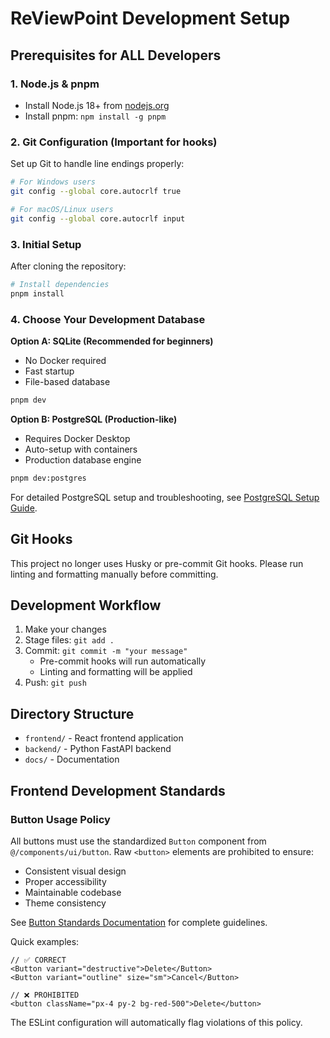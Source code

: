 # ReViewPoint Development Setup

## Prerequisites for ALL Developers

### 1. Node.js & pnpm

- Install Node.js 18+ from [nodejs.org](https://nodejs.org/)
- Install pnpm: `npm install -g pnpm`

### 2. Git Configuration (Important for hooks)

Set up Git to handle line endings properly:

```bash
# For Windows users
git config --global core.autocrlf true

# For macOS/Linux users  
git config --global core.autocrlf input
```

### 3. Initial Setup

After cloning the repository:

```bash
# Install dependencies
pnpm install
```

### 4. Choose Your Development Database

**Option A: SQLite (Recommended for beginners)**

- No Docker required
- Fast startup
- File-based database

```bash
pnpm dev
```

**Option B: PostgreSQL (Production-like)**

- Requires Docker Desktop
- Auto-setup with containers
- Production database engine

```bash
pnpm dev:postgres
```

For detailed PostgreSQL setup and troubleshooting, see [PostgreSQL Setup Guide](docs/POSTGRES_SETUP.md).

## Git Hooks

This project no longer uses Husky or pre-commit Git hooks. Please run linting and formatting manually before committing.

## Development Workflow

1. Make your changes
2. Stage files: `git add .`
3. Commit: `git commit -m "your message"`
   - Pre-commit hooks will run automatically
   - Linting and formatting will be applied
4. Push: `git push`

## Directory Structure

- `frontend/` - React frontend application
- `backend/` - Python FastAPI backend
- `docs/` - Documentation

## Frontend Development Standards

### Button Usage Policy

All buttons must use the standardized `Button` component from `@/components/ui/button`. Raw `<button>` elements are prohibited to ensure:
- Consistent visual design
- Proper accessibility
- Maintainable codebase
- Theme consistency

See [Button Standards Documentation](docs/development/BUTTON_STANDARDS.md) for complete guidelines.

Quick examples:
```tsx
// ✅ CORRECT
<Button variant="destructive">Delete</Button>
<Button variant="outline" size="sm">Cancel</Button>

// ❌ PROHIBITED
<button className="px-4 py-2 bg-red-500">Delete</button>
```

The ESLint configuration will automatically flag violations of this policy.
